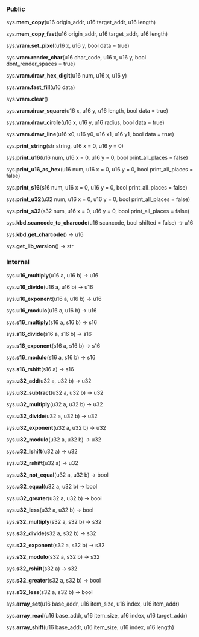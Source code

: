 ### Public

sys.**mem_copy**(u16 origin_addr, u16 target_addr, u16 length)

sys.**mem_copy_fast**(u16 origin_addr, u16 target_addr, u16 length)

sys.**vram.set_pixel**(u16 x, u16 y, bool data = true)

sys.**vram.render_char**(u16 char_code, u16 x, u16 y, bool dont_render_spaces = true)

sys.**vram.draw_hex_digit**(u16 num, u16 x, u16 y)

sys.**vram.fast_fill**(u16 data)

sys.**vram.clear**()

sys.**vram.draw_square**(u16 x, u16 y, u16 length, bool data = true)

sys.**vram.draw_circle**(u16 x, u16 y, u16 radius, bool data = true)

sys.**vram.draw_line**(u16 x0, u16 y0, u16 x1, u16 y1, bool data = true)

sys.**print_string**(str string, u16 x = 0, u16 y = 0)

sys.**print_u16**(u16 num, u16 x = 0, u16 y = 0, bool print_all_places = false)

sys.**print_u16_as_hex**(u16 num, u16 x = 0, u16 y = 0, bool print_all_places = false)

sys.**print_s16**(s16 num, u16 x = 0, u16 y = 0, bool print_all_places = false)

sys.**print_u32**(u32 num, u16 x = 0, u16 y = 0, bool print_all_places = false)

sys.**print_s32**(s32 num, u16 x = 0, u16 y = 0, bool print_all_places = false)

sys.**kbd.scancode_to_charcode**(u16 scancode, bool shifted = false) -> u16

sys.**kbd.get_charcode**() -> u16

sys.**get_lib_version**() -> str

### Internal

sys.**u16_multiply**(u16 a, u16 b) -> u16

sys.**u16_divide**(u16 a, u16 b) -> u16

sys.**u16_exponent**(u16 a, u16 b) -> u16

sys.**u16_modulo**(u16 a, u16 b) -> u16

sys.**s16_multiply**(s16 a, s16 b) -> s16

sys.**s16_divide**(s16 a, s16 b) -> s16

sys.**s16_exponent**(s16 a, s16 b) -> s16

sys.**s16_modulo**(s16 a, s16 b) -> s16

sys.**s16_rshift**(s16 a) -> s16

sys.**u32_add**(u32 a, u32 b) -> u32

sys.**u32_subtract**(u32 a, u32 b) -> u32

sys.**u32_multiply**(u32 a, u32 b) -> u32

sys.**u32_divide**(u32 a, u32 b) -> u32

sys.**u32_exponent**(u32 a, u32 b) -> u32

sys.**u32_modulo**(u32 a, u32 b) -> u32

sys.**u32_lshift**(u32 a) -> u32

sys.**u32_rshift**(u32 a) -> u32

sys.**u32_not_equal**(u32 a, u32 b) -> bool

sys.**u32_equal**(u32 a, u32 b) -> bool

sys.**u32_greater**(u32 a, u32 b) -> bool

sys.**u32_less**(u32 a, u32 b) -> bool

sys.**s32_multiply**(s32 a, s32 b) -> s32

sys.**s32_divide**(s32 a, s32 b) -> s32

sys.**s32_exponent**(s32 a, s32 b) -> s32

sys.**s32_modulo**(s32 a, s32 b) -> s32

sys.**s32_rshift**(s32 a) -> s32

sys.**s32_greater**(s32 a, s32 b) -> bool

sys.**s32_less**(s32 a, s32 b) -> bool

sys.**array_set**(u16 base_addr, u16 item_size, u16 index, u16 item_addr)

sys.**array_read**(u16 base_addr, u16 item_size, u16 index, u16 target_addr)

sys.**array_shift**(u16 base_addr, u16 item_size, u16 index, u16 length)
